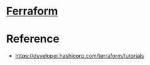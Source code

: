 # [Ferraform](https://www.terraform.io/)


# Reference

- https://developer.hashicorp.com/terraform/tutorials
